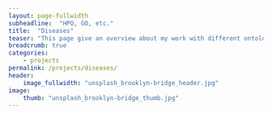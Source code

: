 ```yaml
---
layout: page-fullwidth
subheadline:  "HPO, GO, etc."
title:  "Diseases"
teaser: "This page give an overview about my work with different ontologies in the life science domain."
breadcrumb: true
categories:
    - projects
permalink: /projects/diseases/
header:
    image_fullwidth: "unsplash_brooklyn-bridge_header.jpg"
image:
    thumb: "unsplash_brooklyn-bridge_thumb.jpg"
---
```



